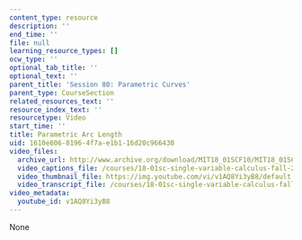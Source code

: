 ```yaml
---
content_type: resource
description: ''
end_time: ''
file: null
learning_resource_types: []
ocw_type: ''
optional_tab_title: ''
optional_text: ''
parent_title: 'Session 80: Parametric Curves'
parent_type: CourseSection
related_resources_text: ''
resource_index_text: ''
resourcetype: Video
start_time: ''
title: Parametric Arc Length
uid: 1610e806-8196-4f7a-e1b1-16d20c966430
video_files:
  archive_url: http://www.archive.org/download/MIT18_01SCF10/MIT18_01SCF10Rec_60_300k.mp4
  video_captions_file: /courses/18-01sc-single-variable-calculus-fall-2010/1e693abeac655ab8b513ad44119873dc_v1AQ8Yi3yB8.vtt
  video_thumbnail_file: https://img.youtube.com/vi/v1AQ8Yi3yB8/default.jpg
  video_transcript_file: /courses/18-01sc-single-variable-calculus-fall-2010/90e70b6e467bb945fc3e7f9bbbfcab9e_v1AQ8Yi3yB8.pdf
video_metadata:
  youtube_id: v1AQ8Yi3yB8
---
```

None

